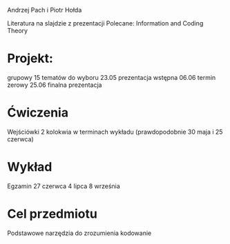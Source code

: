 Andrzej Pach i Piotr Hołda

Literatura na slajdzie z prezentacji
Polecane: Information and Coding Theory

# Projekt:
grupowy
15 tematów do wyboru 
23.05 prezentacja wstępna
06.06 termin zerowy
25.06 finalna prezentacja


# Ćwiczenia
Wejściówki
2 kolokwia w terminach wykładu (prawdopodobnie 30 maja i 25 czerwca)

# Wykład
Egzamin
27 czerwca
4 lipca
8 września

# Cel przedmiotu
Podstawowe narzędzia do zrozumienia kodowanie 
